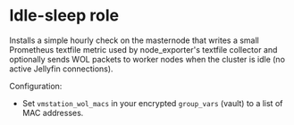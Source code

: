 Idle-sleep role
===============

Installs a simple hourly check on the masternode that writes a small Prometheus textfile metric
used by node_exporter's textfile collector and optionally sends WOL packets to worker nodes when the
cluster is idle (no active Jellyfin connections).

Configuration:
- Set `vmstation_wol_macs` in your encrypted `group_vars` (vault) to a list of MAC addresses.
